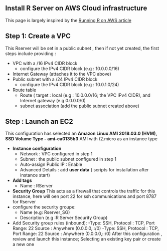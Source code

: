 
## Install R Server on AWS Cloud infrastructure
This page is largely inspired by the [Running R on AWS article](https://aws.amazon.com/fr/blogs/big-data/running-r-on-aws/)

## Step 1: Create a VPC
This Rserver will be set in a public subnet , then if not yet created, the first steps include providing :
- VPC with a /16 IPv4 CIDR block
  - configure the IPv4 CIDR block (e.g : 10.0.0.0/16)
- Internet Gateway (attaches it to the VPC above)
- Public subnet with a /24 IPv4 CIDR block
  - configure the IPv4 CIDR block (e.g : 10.0.1.0/24)
- Route table
  - Route ( target : local (e.g : 10.0.0.0/16; the VPC IPv4 CIDR), and Internet gateway (e.g 0.0.0.0/0)
  - subnet association (add the public subnet created above)
  
## Step : Launch an EC2
This configuration has selected an **Amazon Linux AMI 2018.03.0 (HVM), SSD Volume Type - ami-ca0135b3** AMI with t2.micro as an instance type
- **Instance configuration**
  - Network : VPC configured in step 1
  - Subnet : the public subnet configured in step 1
  - Auto-assign Public IP : Enable
  - Advanced Details : add **user data** ( scripts for installation after instance start)
 - **Add tags**
    - Name : RServer
 - **Security Group** 
 This acts as a firewall that controls the traffic for this instance, here will oen port 22 for ssh communications and port 8787 for Rserver
  - configure the security groupe:
      - Name (e.g: Rserver_SG)
      - Description (e.g :R Server Security Group)
  - Add Security group rules (inbound):
      -Type: SSH, Protocol : TCP, Port Range: 22 Source : Anywhere (0.0.0.0,::/0)
      -Type: SSH, Protocol : TCP, Port Range: 22 Source : Anywhere (0.0.0.0,::/0)
   After this configuration , review and launch this instance; Selecting an existing key pair or create a new one
 
 


